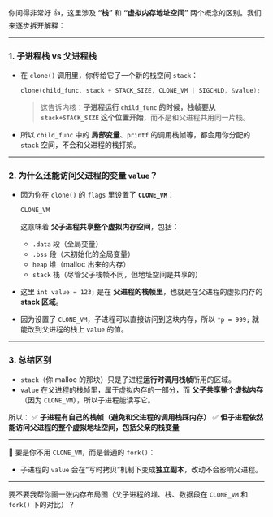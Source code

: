 你问得非常好 👍，这里涉及 **“栈”** 和 **“虚拟内存地址空间”** 两个概念的区别。我们来逐步拆开解释：

---

### 1. **子进程栈 vs 父进程栈**

* 在 `clone()` 调用里，你传给它了一个新的栈空间 `stack`：

  ```c
  clone(child_func, stack + STACK_SIZE, CLONE_VM | SIGCHLD, &value);
  ```

  > 这告诉内核：**子进程运行 `child_func` 的时候，栈帧要从 `stack+STACK_SIZE` 这个位置开始**，而不是和父进程共用同一片栈。

* 所以 `child_func` 中的 **局部变量**、`printf` 的调用栈帧等，都会用你分配的 `stack` 空间，不会和父进程的栈打架。

---

### 2. **为什么还能访问父进程的变量 `value`？**

* 因为你在 `clone()` 的 `flags` 里设置了 **`CLONE_VM`**：

  ```c
  CLONE_VM
  ```

  这意味着 **父子进程共享整个虚拟内存空间**，包括：

  * `.data` 段（全局变量）
  * `.bss` 段（未初始化的全局变量）
  * `heap` 堆（malloc 出来的内存）
  * `stack` 栈（尽管父子栈帧不同，但地址空间是共享的）

* 这里 `int value = 123;` 是在 **父进程的栈帧里**，也就是在父进程的虚拟内存的 **stack 区域**。

* 因为设置了 `CLONE_VM`，子进程可以直接访问到这块内存，所以 `*p = 999;` 就能改到父进程的栈上 `value` 的值。

---

### 3. **总结区别**

* `stack`（你 malloc 的那块）只是子进程**运行时调用栈帧**所用的区域。
* `value` 在父进程的栈帧里，属于虚拟内存的一部分，而 **父子共享整个虚拟内存**（因为 `CLONE_VM`），所以子进程能读写它。

所以：
✅ **子进程有自己的栈帧（避免和父进程的调用栈踩内存）**
✅ **但子进程依然能访问父进程的整个虚拟地址空间，包括父亲的栈变量**

---

🔎 要是你不用 `CLONE_VM`，而是普通的 `fork()`：

* 子进程的 `value` 会在“写时拷贝”机制下变成**独立副本**，改动不会影响父进程。

---

要不要我帮你画一张内存布局图（父子进程的堆、栈、数据段在 `CLONE_VM` 和 `fork()` 下的对比）？
